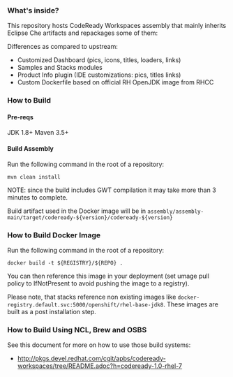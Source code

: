 ### What's inside?

This repository hosts CodeReady Workspaces assembly that mainly inherits Eclipse Che artifacts and repackages some of them:

Differences as compared to upstream:

* Customized Dashboard (pics, icons, titles, loaders, links)
* Samples and Stacks modules
* Product Info plugin (IDE customizations: pics, titles links)
* Custom Dockerfile based on official RH OpenJDK image from RHCC


### How to Build

#### Pre-reqs

JDK 1.8+
Maven 3.5+

#### Build Assembly

Run the following command in the root of a repository:

```
mvn clean install
```
NOTE: since the build includes GWT compilation it may take more than 3 minutes to complete.

Build artifact used in the Docker image will be in `assembly/assembly-main/target/codeready-${version}/codeready-${version}`


### How to Build Docker Image

Run the following command in the root of a repository:

```
docker build -t ${REGISTRY}/${REPO} .
```

You can then reference this image in your deployment (set umage pull policy to IfNotPresent to avoid pushing the image to a registry).

Please note, that stacks reference non existing images like `docker-registry.default.svc:5000/openshift/rhel-base-jdk8`. These images are built as a post installation step.

### How to Build Using NCL, Brew and OSBS

See this document for more on how to use those build systems:

* http://pkgs.devel.redhat.com/cgit/apbs/codeready-workspaces/tree/README.adoc?h=codeready-1.0-rhel-7
